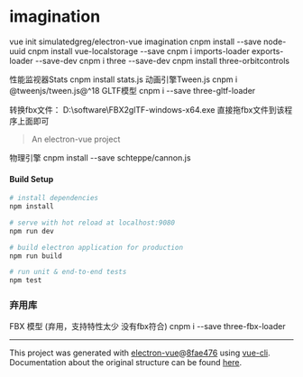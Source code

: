 # imagination
vue init simulatedgreg/electron-vue imagination
cnpm install --save node-uuid
cnpm install vue-localstorage --save
cnpm i imports-loader exports-loader --save-dev
cnpm i three --save-dev
cnpm install three-orbitcontrols

性能监视器Stats
cnpm install stats.js
动画引擎Tween.js
cnpm i @tweenjs/tween.js@^18
GLTF模型
cnpm i --save three-gltf-loader

转换fbx文件：
D:\software\FBX2glTF-windows-x64.exe
直接拖fbx文件到该程序上面即可
> An electron-vue project

物理引擎
cnpm install --save schteppe/cannon.js

#### Build Setup

``` bash
# install dependencies
npm install

# serve with hot reload at localhost:9080
npm run dev

# build electron application for production
npm run build

# run unit & end-to-end tests
npm test


```

### 弃用库
FBX 模型 (弃用，支持特性太少 没有fbx符合)
cnpm i --save three-fbx-loader

---

This project was generated with [electron-vue](https://github.com/SimulatedGREG/electron-vue)@[8fae476](https://github.com/SimulatedGREG/electron-vue/tree/8fae4763e9d225d3691b627e83b9e09b56f6c935) using [vue-cli](https://github.com/vuejs/vue-cli). Documentation about the original structure can be found [here](https://simulatedgreg.gitbooks.io/electron-vue/content/index.html).